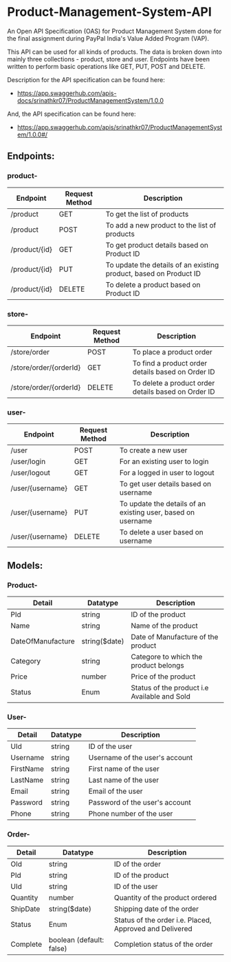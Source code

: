 # Product-Management-System-API
An Open API Specification (OAS) for Product Management System done for the final assignment during PayPal India's Value Added Program (VAP).

This API can be used for all kinds of products. The data is broken down into mainly three collections - product, store and user. Endpoints have been written to perform basic operations like GET, PUT, POST and DELETE.

Description for the API specification can be found here: 
- https://app.swaggerhub.com/apis-docs/srinathkr07/ProductManagementSystem/1.0.0

And, the API specification can be found here: 
- https://app.swaggerhub.com/apis/srinathkr07/ProductManagementSystem/1.0.0#/

## Endpoints:

### product-

| Endpoint | Request Method | Description |
| --- | --- | --- |
| /product | GET | To get the list of products |
| /product | POST | To add a new product to the list of products |
| /product/{id} | GET | To get product details based on Product ID |
| /product/{id} | PUT | To update the details of an existing product, based on Product ID |
| /product/{id} | DELETE | To delete a product based on Product ID |

### store-

| Endpoint | Request Method | Description |
| --- | --- | --- |
| /store/order | POST | To place a product order |
| /store/order/{orderId} | GET | To find a product order details based on Order ID |
| /store/order/{orderId} | DELETE | To delete a product order details based on Order ID |

### user-

| Endpoint | Request Method | Description |
| --- | --- | --- |
| /user | POST | To create a new user |
| /user/login | GET | For an existing user to login |
| /user/logout | GET | For a logged in user to logout |
| /user/{username} | GET | To get user details based on username |
| /user/{username} | PUT | To update the details of an existing user, based on username |
| /user/{username} | DELETE | To delete a user based on username |

## Models:

### Product-

| Detail | Datatype | Description |
| --- | --- | --- |
| PId | string | ID of the product |
| Name | string | Name of the product |
| DateOfManufacture | string($date) | Date of Manufacture of the product |
| Category | string | Categore to which the product belongs |
| Price | number | Price of the product |
| Status | Enum | Status of the product i.e Available and Sold |

### User-

| Detail | Datatype | Description |
| --- | --- | --- |
| UId | string | ID of the user |
| Username | string | Username of the user's account |
| FirstName | string | First name of the user |
| LastName | string | Last name of the user |
| Email | string | Email of the user |
| Password | string | Password of the user's account |
| Phone | string | Phone number of the user |

### Order-

| Detail | Datatype | Description |
| --- | --- | --- |
| OId | string | ID of the order |
| PId | string | ID of the product |
| UId | string | ID of the user |
| Quantity | number | Quantity of the product ordered |
| ShipDate | string($date) | Shipping date of the order |
| Status | Enum | Status of the order i.e. Placed, Approved and Delivered |
| Complete | boolean (default: false) |  Completion status of the order |

